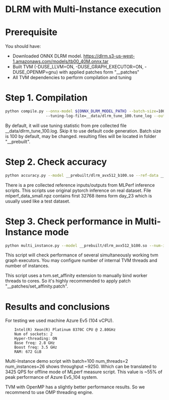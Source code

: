 DLRM with Multi-Instance execution
==================================

# Prerequisite
You should have:
* Downloaded ONNX DLRM model. https://dlrm.s3-us-west-1.amazonaws.com/models/tb00_40M.onnx.tar 
* Built TVM (-DUSE_LLVM=ON, -DUSE_GRAPH_EXECUTOR=ON, -DUSE_OPENMP=gnu) with applied patches form "__patches"
* All TVM dependencies to perform compilation and tuning


# Step 1. Compilation
```bash
python compile.py --onnx-model ${ONNX_DLRM_MODEL_PATH} --batch-size=100 \ 
                  --tuning-log-file=__data/dlrm_tune_100.tune_log --output-name=dlrm_avx512  
```

By default, it will use tuning statistic from pre collected file __data/dlrm_tune_100.log. Skip it to use default 
code generation. Batch size is 100 by default, may be changed. resulting files will be located in folder "__prebuilt".


# Step 2. Check accuracy
```bash
python accuracy.py --model __prebuilt/dlrm_avx512_b100.so --ref-data __data/mlperf_data_small.npz                     
```
There is a pre collected reference inputs/outputs from MLPerf inference scripts. This scripts use original pytorch 
inference on real dataset. File mlperf_data_small.npz contains first 32768 items form day_23 which is usually used like
a test dataset.


# Step 3. Check performance in Multi-Instance mode
```bash
python multi_instance.py --model __prebuilt/dlrm_avx512_b100.so --num-instances 26 --num-threads 2                     
```

This script will check performance of several simultaneously working tvm graph executors. You may configure number of 
internal TVM threads and number of instances.    

This script uses a tvm.set_affinity extension to manually bind worker threads to cores. So it's highly recommended 
to apply patch "__patches/set_affinity.patch".


# Results and conclusions
For testing we used machine Azure Ev5 (104 vCPU).
```text
    Intel(R) Xeon(R) Platinum 8370C CPU @ 2.80GHz
    Num of sockets: 2
    Hyper-threading: ON
    Base freq: 2.8 GHz
    Boost freq: 3.5 GHz
    RAM: 672 GiB
```

Multi-Instance demo script with batch=100 num_threads=2 num_instances=26 shows throughput ~9250. Which can be translated 
to 3425 QPS for offline mode of MLperf measure script. This value is ~55% of peak performance of Azure Ev5_104 system.

TVM with OpenMP has a slightly better performance results. So we recommend to use OMP threading engine. 